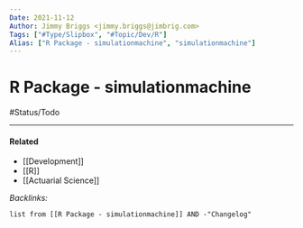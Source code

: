 ```yaml
---
Date: 2021-11-12
Author: Jimmy Briggs <jimmy.briggs@jimbrig.com>
Tags: ["#Type/Slipbox", "#Topic/Dev/R"]
Alias: ["R Package - simulationmachine", "simulationmachine"]
---
```


# R Package - simulationmachine

#Status/Todo 

***

#### Related

- [[Development]]
- [[R]]
- [[Actuarial Science]]


*Backlinks:*

```dataview
list from [[R Package - simulationmachine]] AND -"Changelog"
```